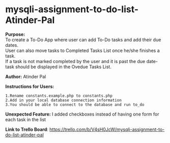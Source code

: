 # mysqli-assignment-to-do-list-Atinder-Pal
**Purpose:** </br>
To create a To-Do App where user can add To-Do tasks and add their due dates. </br>
User can also move tasks to Completed Tasks List once he/she finishes a task. </br>
If a task is not marked completed by the user and it is past the due date- task should be displayed in the Ovedue Tasks List. </br>

**Author:** Atinder Pal</br>

**Instructions for Users:**</br>

    1.Rename constants.example.php to constants.php
    2.Add in your local database connection information
    3.You should be able to connect to the database and run to_do
    
**Unexpected Feature:** I added checkboxes instead of having one form for each task in the list

**Link to Trello Board**: https://trello.com/b/V4sH0JcW/mysqli-assignment-to-do-list-atinder-pal

